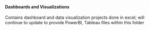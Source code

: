 #### Dashboards and Visualizations

Contains dashboard and data visualization projects done in excel; will continue to update to provide PowerBI, Tableau files within this folder
